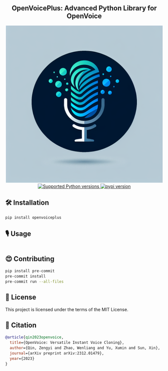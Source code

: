 <div align="center">

<h2>
    OpenVoicePlus: Advanced Python Library for OpenVoice
</h2>
<div>
    <img width="500" alt="teaser" src="doc/logo.png">
</div>
<div>
    <a href="https://pypi.org/project/openvoiceplus" target="_blank">
        <img src="https://img.shields.io/pypi/pyversions/openvoiceplus.svg?color=%2334D058" alt="Supported Python versions">
    </a>
    <a href="https://badge.fury.io/py/openvoiceplus"><img src="https://badge.fury.io/py/openvoiceplus.svg" alt="pypi version"></a>
</div>
</div>

## 🛠️ Installation

```bash
pip install openvoiceplus
```

## 🎙️ Usage

```python

```

## 😍 Contributing

```bash
pip install pre-commit
pre-commit install
pre-commit run --all-files
```

## 📜 License

This project is licensed under the terms of the MIT License.

## 🤗 Citation

```bibtex
@article{qin2023openvoice,
  title={OpenVoice: Versatile Instant Voice Cloning},
  author={Qin, Zengyi and Zhao, Wenliang and Yu, Xumin and Sun, Xin},
  journal={arXiv preprint arXiv:2312.01479},
  year={2023}
}
```
